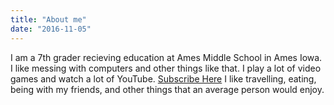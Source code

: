 ```yaml
---
title: "About me"
date: "2016-11-05"
---
```


I am a 7th grader recieving education at Ames Middle School in Ames Iowa. I like messing with computers and other things like that. I play a lot of video games and watch a lot of YouTube. 
[Subscribe Here](https://www.youtube.com/channel/UC_HGnvLxNNBwzozX9HqMp9Q)
I like travelling, eating, being with my friends, and other things that an average person would enjoy.

